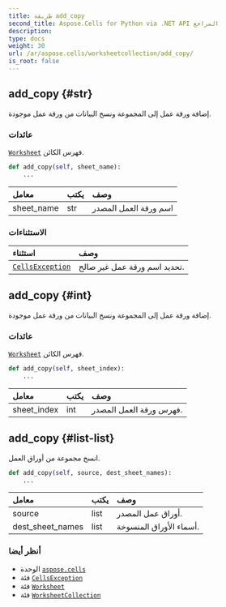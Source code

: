 ```yaml
---
title: طريقة add_copy
second_title: Aspose.Cells for Python via .NET API المراجع
description:
type: docs
weight: 30
url: /ar/aspose.cells/worksheetcollection/add_copy/
is_root: false
---
```

##  add_copy {#str}
إضافة ورقة عمل إلى المجموعة ونسخ البيانات من ورقة عمل موجودة.


###  عائدات

[`Worksheet`](/cells/python-net/ar/aspose.cells/worksheet) فهرس الكائن.


```python
def add_copy(self, sheet_name):
    ...
```


| معامل| يكتب| وصف|
| :- | :- | :- |
| sheet_name | str | اسم ورقة العمل المصدر|
###  الاستثناءات
| استثناء| وصف|
| :- | :- |
| [`CellsException`](/cells/python-net/ar/aspose.cells/cellsexception) | تحديد اسم ورقة عمل غير صالح.|




##  add_copy {#int}
إضافة ورقة عمل إلى المجموعة ونسخ البيانات من ورقة عمل موجودة.


###  عائدات

[`Worksheet`](/cells/python-net/ar/aspose.cells/worksheet) فهرس الكائن.


```python
def add_copy(self, sheet_index):
    ...
```


| معامل| يكتب| وصف|
| :- | :- | :- |
| sheet_index | int | فهرس ورقة العمل المصدر.|


##  add_copy {#list-list}
انسخ مجموعة من أوراق العمل.



```python
def add_copy(self, source, dest_sheet_names):
    ...
```


| معامل| يكتب| وصف|
| :- | :- | :- |
| source | list | أوراق عمل المصدر.|
| dest_sheet_names | list | أسماء الأوراق المنسوخة.|



###  أنظر أيضا
* الوحدة [`aspose.cells`](../../)
* فئة [`CellsException`](/cells/python-net/ar/aspose.cells/cellsexception)
* فئة [`Worksheet`](/cells/python-net/ar/aspose.cells/worksheet)
* فئة [`WorksheetCollection`](/cells/python-net/ar/aspose.cells/worksheetcollection)
